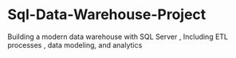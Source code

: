 # Sql-Data-Warehouse-Project
Building a modern data warehouse with SQL Server , Including ETL processes , data modeling, and analytics
